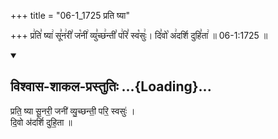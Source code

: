 +++
title = "06-1_1725 प्रति ष्या"

+++
प्र꣢ति꣣ ष्या꣢ सू꣣न꣢री꣣ ज꣡नी꣢ व्यु꣣च्छ꣢न्ती꣣ प꣢रि꣣ स्व꣡सुः꣢। दि꣣वो꣡ अ꣢दर्शि दुहि꣣ता꣢ ॥ 06-1:1725 ॥

<div class="js_include" newlevelforh1="2" title="विश्वास-शाकल-प्रस्तुतिः" unfilled url="/vedAH_Rk/shAkalam/saMhitA/vishvAsa-prastutiH/04/052/01_prati_ShyA.md">
<details open><summary><h2>विश्वास-शाकल-प्रस्तुतिः ...{Loading}...</h2></summary>


प्रति॒ ष्या सू॒नरी॒ जनी॑ व्यु॒च्छन्ती॒ परि॒ स्वसुः॑ ।  
दि॒वो अ॑दर्शि दुहि॒ता ॥

</details>
</div>